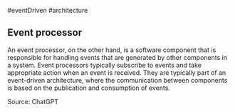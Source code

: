 #eventDriven #architecture 

## Event processor

An event processor, on the other hand, is a software component that is responsible for handling events that are generated by other components in a system. Event processors typically subscribe to events and take appropriate action when an event is received. They are typically part of an event-driven architecture, where the communication between components is based on the publication and consumption of events.

Source: ChatGPT